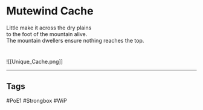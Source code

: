 # Mutewind Cache
Little make it across the dry plains  
to the foot of the mountain alive.  
The mountain dwellers ensure nothing reaches the top.

#
![[Unique_Cache.png]]

---
## Tags
#PoE1 
#Strongbox
#WiP